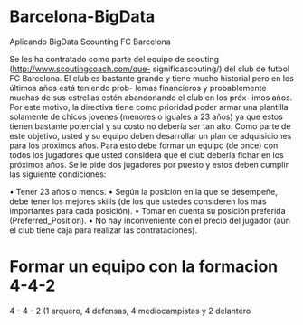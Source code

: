 # Barcelona-BigData
Aplicando BigData Scounting FC Barcelona

Se les ha contratado como parte del equipo de scouting (http://www.scoutingcoach.com/que- significascouting/) del club de 
futbol FC Barcelona.
El club es bastante grande y tiene mucho historial pero en los últimos años está teniendo prob- lemas
financieros y probablemente muchas de sus estrellas estén abandonando el club en los próx- imos años.
Por este motivo, la directiva tiene como prioridad poder armar una plantilla solamente de chicos jovenes
(menores o iguales a 23 años) ya que estos tienen bastante potencial y su costo no debería ser tan alto.
Como parte de este objetivo, usted y su equipo deben desarrollar un plan de adquisiciones para los
próximos años. Para esto debe formar un equipo (de once) con todos los jugadores que usted considera
que el club debería fichar en los próximos años. Se le pide dos jugadores por puesto y estos deben
cumplir las siguiente condiciones:

  • Tener 23 años o menos.
  • Según la posición en la que se desempeñe, debe tener los mejores skills (de los que ustedes
    consideren los más importantes para cada posición).
  • Tomar en cuenta su posición preferida (Preferred_Position).
  • No hay inconveniente con el precio del jugador (aún el club tiene caja para realizar las
  contrataciones). 

# Formar un equipo con la formacion 4-4-2

4	- 4	- 2	(1	arquero,	4	defensas,	4	mediocampistas	y	2	delantero
